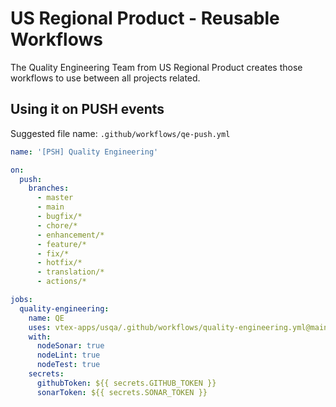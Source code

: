 # US Regional Product - Reusable Workflows

The Quality Engineering Team from US Regional Product creates those workflows to use between all projects related.

## Using it on PUSH events
Suggested file name: `.github/workflows/qe-push.yml`

```yaml
name: '[PSH] Quality Engineering'

on:
  push:
    branches: 
      - master
      - main
      - bugfix/*
      - chore/*
      - enhancement/*
      - feature/*
      - fix/*
      - hotfix/*
      - translation/*
      - actions/*

jobs:
  quality-engineering:
    name: QE
    uses: vtex-apps/usqa/.github/workflows/quality-engineering.yml@main
    with:
      nodeSonar: true
      nodeLint: true
      nodeTest: true
    secrets:
      githubToken: ${{ secrets.GITHUB_TOKEN }}
      sonarToken: ${{ secrets.SONAR_TOKEN }}
```

